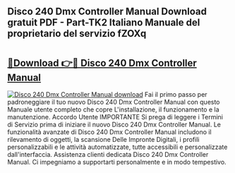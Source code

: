 ## Disco 240 Dmx Controller Manual Download gratuit PDF - Part-TK2 Italiano Manuale del proprietario del servizio fZOXq

# <h2><a href="http://dfgfwm0.blite.top/?on=Disco+240+Dmx+Controller+Manual">🔗Download 👉🔴 Disco 240 Dmx Controller Manual</a></h2>

[![Disco 240 Dmx Controller Manual download](https://i.imgur.com/lujVjoI.png)](http://dfgfwm0.blite.top/?on=Disco+240+Dmx+Controller+Manual)
Fai il primo passo per padroneggiare il tuo nuovo Disco 240 Dmx Controller Manual con questo Manuale utente completo che copre L'installazione, il funzionamento e la manutenzione. Accordo Utente IMPORTANTE Si prega di leggere i Termini di Servizio prima di iniziare il nuovo Disco 240 Dmx Controller Manual. Le funzionalità avanzate di Disco 240 Dmx Controller Manual includono il rilevamento di oggetti, la scansione Delle Impronte Digitali, i profili personalizzabili e le attività automatizzate, tutte accessibili e personalizzate dall'interfaccia. Assistenza clienti dedicata Disco 240 Dmx Controller Manual. Ci impegniamo a supportarti personalmente e in modo tempestivo.
